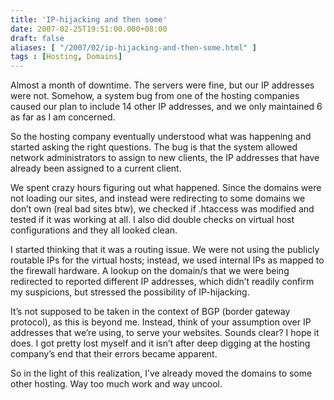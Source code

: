 ```yaml
---
title: 'IP-hijacking and then some'
date: 2007-02-25T19:51:00.000+08:00
draft: false
aliases: [ "/2007/02/ip-hijacking-and-then-some.html" ]
tags : [Hosting, Domains]
---
```


Almost a month of downtime. The servers were fine, but our IP addresses were not. Somehow, a system bug from one of the hosting companies caused our plan to include 14 other IP addresses, and we only maintained 6 as far as I am concerned.

So the hosting company eventually understood what was happening and started asking the right questions. The bug is that the system allowed network administrators to assign to new clients, the IP addresses that have already been assigned to a current client.

We spent crazy hours figuring out what happened. Since the domains were not loading our sites, and instead were redirecting to some domains we don’t own (real bad sites btw), we checked if .htaccess was modified and tested if it was working at all. I also did double checks on virtual host configurations and they all looked clean.

I started thinking that it was a routing issue. We were not using the publicly routable IPs for the virtual hosts; instead, we used internal IPs as mapped to the firewall hardware. A lookup on the domain/s that we were being redirected to reported different IP addresses, which didn’t readily confirm my suspicions, but stressed the possibility of IP-hijacking.

It’s not supposed to be taken in the context of BGP (border gateway protocol), as this is beyond me. Instead, think of your assumption over IP addresses that we’re using, to serve your websites. Sounds clear? I hope it does. I got pretty lost myself and it isn’t after deep digging at the hosting company’s end that their errors became apparent.

So in the light of this realization, I’ve already moved the domains to some other hosting. Way too much work and way uncool.